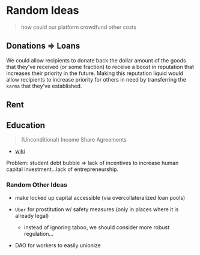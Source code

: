 # Random Ideas
> how could our platform crowdfund other costs

## Donations => Loans

We could allow recipients to donate back the dollar amount of the goods that they've received (or some fraction) to receive a boost in reputation that increases their priority in the future. Making this reputation liquid would allow recipients to increase priority for others in need by transferring the `karma` that they've established.

## Rent

## Education
> (Unconditional) Income Share Agreements

* [wiki](https://en.wikipedia.org/wiki/Income_Share_Agreement)

Problem: student debt bubble => lack of incentives to increase human capital investment...lack of entrepreneurship.

### Random Other Ideas

* make locked up capital accessible (via overcollateralized loan pools)

* `Uber` for prostitution w/ safety measures (only in places where it is already legal)
    * instead of ignoring taboo, we should consider more robust regulation...

* DAO for workers to easily unionize